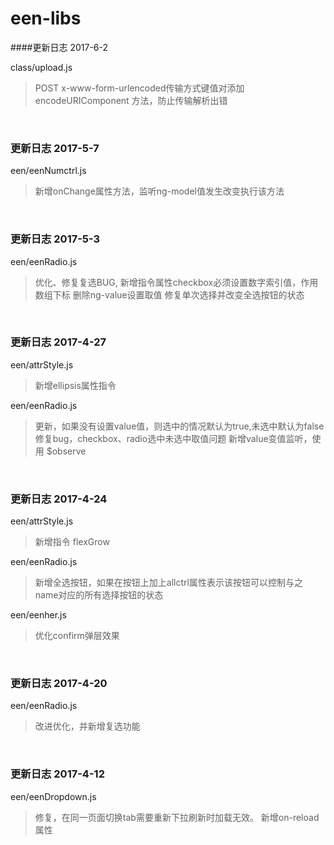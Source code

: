 ﻿# een-libs

####更新日志  2017-6-2

class/upload.js
> POST x-www-form-urlencoded传输方式键值对添加 encodeURIComponent 方法，防止传输解析出错

<br/>  

### 更新日志  2017-5-7

een/eenNumctrl.js
> 新增onChange属性方法，监听ng-model值发生改变执行该方法

<br/>  

### 更新日志  2017-5-3

een/eenRadio.js
> 优化、修复复选BUG, 新增指令属性checkbox必须设置数字索引值，作用数组下标
> 删除ng-value设置取值
> 修复单次选择并改变全选按钮的状态  

<br/>

### 更新日志  2017-4-27

een/attrStyle.js
> 新增ellipsis属性指令

een/eenRadio.js
> 更新，如果没有设置value值，则选中的情况默认为true,未选中默认为false
> 修复bug，checkbox、radio选中未选中取值问题
> 新增value变值监听，使用 $observe

<br/>

### 更新日志  2017-4-24

een/attrStyle.js
> 新增指令 flexGrow

een/eenRadio.js
> 新增全选按钮，如果在按钮上加上allctrl属性表示该按钮可以控制与之name对应的所有选择按钮的状态

een/eenher.js
> 优化confirm弹层效果

<br/>

### 更新日志  2017-4-20
een/eenRadio.js
> 改进优化，并新增复选功能
 
<br/>
 
### 更新日志  2017-4-12
een/eenDropdown.js
> 修复，在同一页面切换tab需要重新下拉刷新时加载无效。
> 新增on-reload属性
